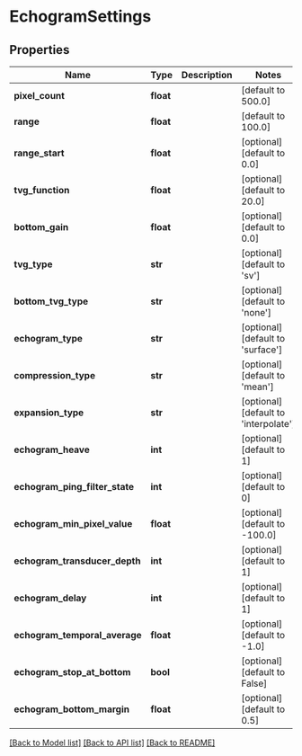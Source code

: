 # EchogramSettings

## Properties
Name | Type | Description | Notes
------------ | ------------- | ------------- | -------------
**pixel_count** | **float** |  | [default to 500.0]
**range** | **float** |  | [default to 100.0]
**range_start** | **float** |  | [optional] [default to 0.0]
**tvg_function** | **float** |  | [optional] [default to 20.0]
**bottom_gain** | **float** |  | [optional] [default to 0.0]
**tvg_type** | **str** |  | [optional] [default to 'sv']
**bottom_tvg_type** | **str** |  | [optional] [default to 'none']
**echogram_type** | **str** |  | [optional] [default to 'surface']
**compression_type** | **str** |  | [optional] [default to 'mean']
**expansion_type** | **str** |  | [optional] [default to 'interpolate']
**echogram_heave** | **int** |  | [optional] [default to 1]
**echogram_ping_filter_state** | **int** |  | [optional] [default to 0]
**echogram_min_pixel_value** | **float** |  | [optional] [default to -100.0]
**echogram_transducer_depth** | **int** |  | [optional] [default to 1]
**echogram_delay** | **int** |  | [optional] [default to 1]
**echogram_temporal_average** | **float** |  | [optional] [default to -1.0]
**echogram_stop_at_bottom** | **bool** |  | [optional] [default to False]
**echogram_bottom_margin** | **float** |  | [optional] [default to 0.5]

[[Back to Model list]](../README.md#documentation-for-models) [[Back to API list]](../README.md#documentation-for-api-endpoints) [[Back to README]](../README.md)


